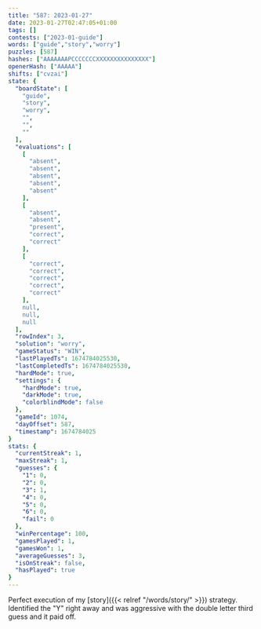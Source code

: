 ```yaml
---
title: "587: 2023-01-27"
date: 2023-01-27T02:47:05+01:00
tags: []
contests: ["2023-01-guide"]
words: ["guide","story","worry"]
puzzles: [587]
hashes: ["AAAAAAAPCCCCCCCXXXXXXXXXXXXXXX"]
openerHash: ["AAAAA"]
shifts: ["cvzai"]
state: {
  "boardState": [
    "guide",
    "story",
    "worry",
    "",
    "",
    ""
  ],
  "evaluations": [
    [
      "absent",
      "absent",
      "absent",
      "absent",
      "absent"
    ],
    [
      "absent",
      "absent",
      "present",
      "correct",
      "correct"
    ],
    [
      "correct",
      "correct",
      "correct",
      "correct",
      "correct"
    ],
    null,
    null,
    null
  ],
  "rowIndex": 3,
  "solution": "worry",
  "gameStatus": "WIN",
  "lastPlayedTs": 1674784025530,
  "lastCompletedTs": 1674784025530,
  "hardMode": true,
  "settings": {
    "hardMode": true,
    "darkMode": true,
    "colorblindMode": false
  },
  "gameId": 1074,
  "dayOffset": 587,
  "timestamp": 1674784025
}
stats: {
  "currentStreak": 1,
  "maxStreak": 1,
  "guesses": {
    "1": 0,
    "2": 0,
    "3": 1,
    "4": 0,
    "5": 0,
    "6": 0,
    "fail": 0
  },
  "winPercentage": 100,
  "gamesPlayed": 1,
  "gamesWon": 1,
  "averageGuesses": 3,
  "isOnStreak": false,
  "hasPlayed": true
}
---
```

<!-- more -->
Perfect execution of my [story]({{< relref "/words/story/" >}}) strategy. Identified the "Y" right away and was aggressive with the double letter third guess and it paid off. 
